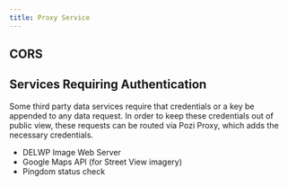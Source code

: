 ```yaml
---
title: Proxy Service
---
```


## CORS

## Services Requiring Authentication

Some third party data services require that credentials or a key be appended to any data request. In order to keep these credentials out of public view, these requests can be routed via Pozi Proxy, which adds the necessary credentials.

* DELWP Image Web Server
* Google Maps API (for Street View imagery)
* Pingdom status check
